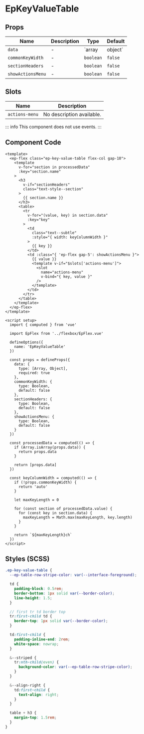 # EpKeyValueTable



## Props
| Name | Description | Type | Default |
|------|-------------|------|---------|
| `data` | - | `array|object` | `-` |
| `commonKeyWidth` | - | `boolean` | `false` |
| `sectionHeaders` | - | `boolean` | `false` |
| `showActionsMenu` | - | `boolean` | `false` |

## Slots
| Name | Description |
|------|-------------|
| `actions-menu` | No description available. |


::: info
This component does not use events.
:::

## Component Code

```vue
<template>
  <ep-flex class="ep-key-value-table flex-col gap-10">
    <template
      v-for="section in processedData"
      :key="section.name"
    >
      <h3
        v-if="sectionHeaders"
        class="text-style--section"
      >
        {{ section.name }}
      </h3>
      <table>
        <tr
          v-for="(value, key) in section.data"
          :key="key"
        >
          <td
            class="text--subtle"
            :style="{ width: keyColumnWidth }"
          >
            {{ key }}
          </td>
          <td :class="{ 'ep-flex gap-5': showActionsMenu }">
            {{ value }}
            <template v-if="$slots['actions-menu']">
              <slot
                name="actions-menu"
                v-bind="{ key, value }"
              />
            </template>
          </td>
        </tr>
      </table>
    </template>
  </ep-flex>
</template>

<script setup>
  import { computed } from 'vue'

  import EpFlex from '../flexbox/EpFlex.vue'

  defineOptions({
    name: 'EpKeyValueTable'
  })

  const props = defineProps({
    data: {
      type: [Array, Object],
      required: true
    },
    commonKeyWidth: {
      type: Boolean,
      default: false
    },
    sectionHeaders: {
      type: Boolean,
      default: false
    },
    showActionsMenu: {
      type: Boolean,
      default: false
    }
  })

  const processedData = computed(() => {
    if (Array.isArray(props.data)) {
      return props.data
    }

    return [props.data]
  })

  const keyColumnWidth = computed(() => {
    if (!props.commonKeyWidth) {
      return 'auto'
    }

    let maxKeyLength = 0

    for (const section of processedData.value) {
      for (const key in section.data) {
        maxKeyLength = Math.max(maxKeyLength, key.length)
      }
    }

    return `${maxKeyLength}ch`
  })
</script>

```

## Styles (SCSS)

```scss
.ep-key-value-table {
  --ep-table-row-stripe-color: var(--interface-foreground);

  td {
    padding-block: 0.5rem;
    border-bottom: 1px solid var(--border-color);
    line-height: 1.5;
  }

  // first tr td border top
  tr:first-child td {
    border-top: 1px solid var(--border-color);
  }

  td:first-child {
    padding-inline-end: 2rem;
    white-space: nowrap;
  }

  &--striped {
    tr:nth-child(even) {
      background-color: var(--ep-table-row-stripe-color);
    }
  }

  &--align-right {
    td:first-child {
      text-align: right;
    }
  }

  table + h3 {
    margin-top: 1.5rem;
  }
}
```